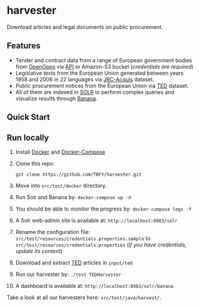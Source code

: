 # harvester

Download articles and legal documents on public procurement.

## Features
- Tender and contract data from a range of European government bodies from [OpenOpps](https://openopps.com) via [API](http://theybuyforyou.eu/openopps-api/) or Amazon-S3 bucket (*credentials are required*)
- Legislative texts from the European Union generated between years 1958 and 2006 in 22 languages via [JRC-Acquis](https://ec.europa.eu/jrc/en/language-technologies/jrc-acquis) dataset.
- Public procurement notices from the European Union via [TED](https://ted.europa.eu/) dataset.
- All of them are indexed in [SOLR](http://lucene.apache.org/solr/) to perform complex queries and visualize results through [Banana](https://github.com/lucidworks/banana).

## Quick Start

## Run locally
1. Install [Docker](https://docs.docker.com/install/) and [Docker-Compose](https://docs.docker.com/compose/install/) 
1. Clone this repo

	```
	git clone https://github.com/TBFY/harvester.git
	```
1. Move into `src/test/docker` directory.
1. Run Solr and Banana by: `docker-compose up -d`
1. You should be able to monitor the progress by: `docker-compose logs -f`
1. A Solr web-admin site is available at: `http://localhost:8983/solr`
1. Rename the configuration file: `src/test/resources/credentials.properties.sample` to `src/test/resources/credentials.properties` (*if you have credentials, update its content*) 
1. Download and extract [TED](ftp://ted.europa.eu/daily-packages/2019/02/) articles in `input/ted`
1. Run our harvester by: `./test TEDHarvester`
1. A dashboard is available at: `http://localhost:8983/solr/banana`


Take a look at all our harvesters here:  `src/test/java/harvest/`. 

